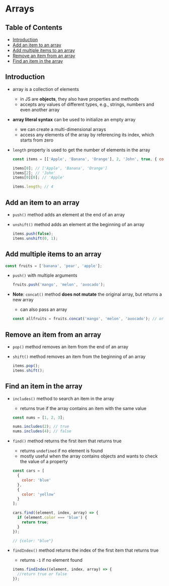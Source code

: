 # Arrays

## Table of Contents <!-- omit in toc -->

- [Introduction](#introduction)
- [Add an item to an array](#add-an-item-to-an-array)
- [Add multiple items to an array](#add-multiple-items-to-an-array)
- [Remove an item from an array](#remove-an-item-from-an-array)
- [Find an item in the array](#find-an-item-in-the-array)


## Introduction

- array is a collection of elements
  - in JS are **objects**, they also have properties and methods
  - accepts any values of different types, e.g., strings, numbers and even another array
- **array literal syntax** can be used to initialize an empty array
  - we can create a multi-dimensional arrays
  - access any elements of the array by referencing its index, which starts from zero
- `length` property is used to get the number of elements in the array

  ```js
  const items = [['Apple', 'Banana', 'Orange'], 2, 'John', true, { color: 'black' }];

  items[0]; // ['Apple', 'Banana', 'Orange']
  items[2]; // 'John'
  items[0][0]; // 'Apple'

  items.length; // 4
  ```


## Add an item to an array

- `push()` method adds an element at the end of an array
- `unshift()` method adds an element at the beginning of an array

  ```js
  items.push(false);
  items.unshift(0, 1);
  ```


## Add multiple items to an array

```js
const fruits = ['banana', 'pear', 'apple'];
```

- `push()` with multiple arguments

  ```js
  fruits.push('mango', 'melon', 'avocado');
  ```

- **Note**: `concat()` method **does not mutate** the original array, but returns a new array
  - can also pass an array

  ```js
  const allfruits = fruits.concat('mango', 'melon', 'avocado'); // or ['mango', 'melon', 'avocado']
  ```


## Remove an item from an array

- `pop()` method removes an item from the end of an array
- `shift()` method removes an item from the beginning of an array

  ```js
  items.pop();
  items.shift();
  ```


## Find an item in the array

- `includes()` method to search an item in the array
  - returns true if the array contains an item with the same value

  ```js
  const nums = [1, 2, 3];

  nums.includes(2); // true
  nums.includes(4); // false
  ```

- `find()` method returns the first item that returns true
  - returns `undefined` if no element is found
  - mostly useful when the array contains objects and wants to check the value of a property

  ```js
  const cars = [
    {
      color: 'blue'
    },
    {
      color: 'yellow'
    }
  ];

  cars.find((element, index, array) => {
    if (element.color === 'blue') {
      return true;
    }
  });

  // {color: "blue"}
  ```

- `findIndex()` method returns the index of the first item that returns true
  - returns `-1` if no element found

  ```js
  items.findIndex((element, index, array) => {
    //return true or false
  });
  ```
